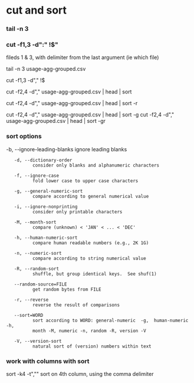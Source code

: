 # cut and sort

### tail -n 3

###  cut -f1,3 -d":" !$"
fileds 1 & 3, with delimiter from the last argument (ie which file)

tail -n 3 usage-agg-grouped.csv

cut -f1,3 -d"," !$

cut -f2,4 -d"," usage-agg-grouped.csv | head | sort


cut -f2,4 -d"," usage-agg-grouped.csv | head | sort -r

cut -f2,4 -d"," usage-agg-grouped.csv | head | sort -g
cut -f2,4 -d"," usage-agg-grouped.csv | head | sort -gr


### sort options
 -b, --ignore-leading-blanks
              ignore leading blanks

       -d, --dictionary-order
              consider only blanks and alphanumeric characters

       -f, --ignore-case
              fold lower case to upper case characters

       -g, --general-numeric-sort
              compare according to general numerical value

       -i, --ignore-nonprinting
              consider only printable characters

       -M, --month-sort
              compare (unknown) < 'JAN' < ... < 'DEC'

       -h, --human-numeric-sort
              compare human readable numbers (e.g., 2K 1G)

       -n, --numeric-sort
              compare according to string numerical value

       -R, --random-sort
              shuffle, but group identical keys.  See shuf(1)

       --random-source=FILE
              get random bytes from FILE

       -r, --reverse
              reverse the result of comparisons

       --sort=WORD
              sort according to WORD: general-numeric  -g,  human-numeric  -h,
              month -M, numeric -n, random -R, version -V

       -V, --version-sort
              natural sort of (version) numbers within text


### work with columns with sort
sort -k4 -t",""
sort on 4th column, using the comma delimiter













